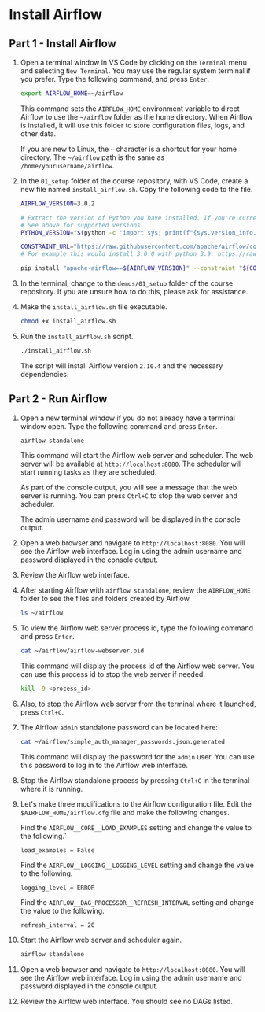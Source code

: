 # Install Airflow

## Part 1 - Install Airflow

1. Open a terminal window in VS Code by clicking on the `Terminal` menu and
selecting `New Terminal`. You may use the regular system terminal if you
prefer. Type the following command, and press `Enter`.

    ```sh
    export AIRFLOW_HOME=~/airflow
    ```

    This command sets the `AIRFLOW_HOME` environment variable to direct Airflow
    to use the `~/airflow` folder as the home directory. When Airflow is
    installed, it will use this folder to store configuration files, logs, and
    other data.

    If you are new to Linux, the `~` character is a shortcut for your home
    directory. The `~/airflow` path is the same as
    `/home/yourusername/airflow`.

1. In the `01_setup` folder of the course repository, with VS Code, create a
new file named `install_airflow.sh`. Copy the following code to the file.

    ```sh
    AIRFLOW_VERSION=3.0.2

    # Extract the version of Python you have installed. If you're currently using a Python version that is not supported by Airflow, you may want to set this manually.
    # See above for supported versions.
    PYTHON_VERSION="$(python -c 'import sys; print(f"{sys.version_info.major}.{sys.version_info.minor}")')"

    CONSTRAINT_URL="https://raw.githubusercontent.com/apache/airflow/constraints-${AIRFLOW_VERSION}/constraints-${PYTHON_VERSION}.txt"
    # For example this would install 3.0.0 with python 3.9: https://raw.githubusercontent.com/apache/airflow/constraints-3.0.2/constraints-3.9.txt

    pip install "apache-airflow==${AIRFLOW_VERSION}" --constraint "${CONSTRAINT_URL}"
    ```

1. In the terminal, change to the `demos/01_setup` folder of the course
repository. If you are unsure how to do this, please ask for assistance.

1. Make the `install_airflow.sh` file executable.

    ```sh
    chmod +x install_airflow.sh
    ```

1. Run the `install_airflow.sh` script.

    ```sh
    ./install_airflow.sh
    ```

    The script will install Airflow version `2.10.4` and the necessary
    dependencies.


## Part 2 - Run Airflow

1. Open a new terminal window if you do not already have a terminal window
open. Type the following command and press `Enter`.

    ```sh
    airflow standalone
    ```

    This command will start the Airflow web server and scheduler. The web
    server will be available at `http://localhost:8080`. The scheduler will
    start running tasks as they are scheduled.

    As part of the console output, you will see a message that the web server
    is running. You can press `Ctrl+C` to stop the web server and scheduler.

    The admin username and password will be displayed in the console output.

1. Open a web browser and navigate to `http://localhost:8080`. You will see the
Airflow web interface. Log in using the admin username and password displayed
in the console output.

1. Review the Airflow web interface.

1. After starting Airflow with `airflow standalone`, review the `AIRFLOW_HOME` folder to see
    the files and folders created by Airflow.

    ```sh
    ls ~/airflow
    ```

1. To view the Airflow web server process id, type the following command and press `Enter`.

    ```sh
    cat ~/airflow/airflow-webserver.pid
    ```

    This command will display the process id of the Airflow web server. You can
    use this process id to stop the web server if needed.

    ```sh
    kill -9 <process_id>
    ```

1. Also, to stop the Airflow web server from the terminal where it launched, press `Ctrl+C`.

1. The Airflow `admin` standalone password can be located here:

    ```sh
    cat ~/airflow/simple_auth_manager_passwords.json.generated
    ```

    This command will display the password for the `admin` user. You can use
    this password to log in to the Airflow web interface.

1. Stop the Airflow standalone process by pressing `Ctrl+C` in the terminal where it is running.

1. Let's make three modifications to the Airflow configuration file. Edit the `$AIRFLOW_HOME/airflow.cfg` file and make the following changes.

    Find the `AIRFLOW__CORE__LOAD_EXAMPLES` setting and change the value to the following.`

    ```text
    load_examples = False
    ```

    Find the `AIRFLOW__LOGGING__LOGGING_LEVEL` setting and change the value to the following.

    ```text
    logging_level = ERROR
    ```

    Find the `AIRFLOW__DAG_PROCESSOR__REFRESH_INTERVAL` setting and change the value to the following.

    ```text
    refresh_interval = 20
    ```

1. Start the Airflow web server and scheduler again.

    ```sh
    airflow standalone
    ```

1. Open a web browser and navigate to `http://localhost:8080`. You will see the
Airflow web interface. Log in using the admin username and password displayed
in the console output.

1. Review the Airflow web interface. You should see no DAGs listed.